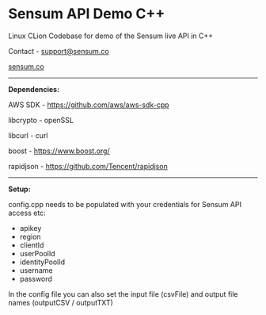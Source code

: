 # Sensum API Demo C++
Linux CLion Codebase for demo of the Sensum live API in C++

Contact - support@sensum.co

[sensum.co](https://www.sensum.co)
***
**Dependencies:**

AWS SDK - https://github.com/aws/aws-sdk-cpp

libcrypto - openSSL

libcurl - curl

boost - https://www.boost.org/

rapidjson - https://github.com/Tencent/rapidjson
***
**Setup:**

config.cpp needs to be populated with your credentials for Sensum API access etc:

* apikey
* region
* clientId
* userPoolId
* identityPoolId
* username
* password

In the config file you can also set the input file (csvFile) and output file names (outputCSV / outputTXT)
